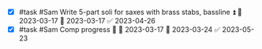 - [x] #task #Sam Write 5-part soli for saxes with brass stabs, bassline ⏫ 🛫 2023-03-17 📅 2023-03-17 ✅ 2023-04-26
- [x] #task #Sam Comp progress 🔼 🛫 2023-03-17 📅 2023-03-24 ✅ 2023-05-23